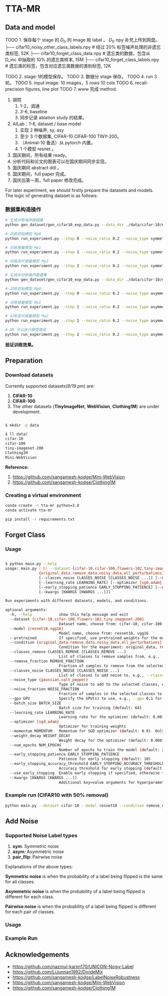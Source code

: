 # TTA-MR

## Data and model

TODO 1. 保存每个 stage 的 $D_{tr}$ 的 image 和 label 。
 $D_{tr}$ npy 补充上传到网盘。
        ├── cifar10_noisy_other_class_labels.npy # 经过 20% 标签噪声处理的非遗忘类标签, 52K
        <!-- ├── cifar10_other_class_data.npy # 非遗忘类的数据，包含从 D_inc 中抽取的 50% 非遗忘类样本, 201M
        ├── cifar10_other_class_labels.npy # 非遗忘类的标签，包含非遗忘类数据的类别标签, 52K -->
        ├── cifar10_forget_class_data.npy # 遗忘类的数据，包含从 D_inc 中抽取的 10% 的遗忘类样本, 15M
        ├── cifar10_forget_class_labels.npy # 遗忘类的标签，包含对应遗忘类数据的类别标签, 12K

TODO 2. stage-1的模型保存。
TODO 3. 数据分 stage 保存。
TODO 4. run 3 轮。
TODO 5. input image: 10 images，5 rows 10 cols
TODO 6. recall-precision figures, line plot
TODO 7. www 完成 method.

1. 胡院
   1. 1-2，调通
   2. 3-6, baseline
   3. 同步记录 ablation study 的结果。
2. AILab：1-6, dataset / base model
   1. 实现 2 种噪声, sy, asy
   2. 至少 3 个数据集, CIFAR-10 CIFAR-100 TINY-200。
   3. （Animal-10 备选）从 pytorch 内置。
   4. 1 个模型 resnet 。
3. 国庆期间，所有结果 ready。
4. 分析代码和论文的图表可以在国庆期间同步实现。
5. 国庆期间 abstract ddl 。
6. 国庆期间，full paper 完成。
7. 国庆后第一周，full paper 修改完成。

For later experiment, we should firstly prepare the datasets and models. The logic of generating dataset is as follows:

### 数据集构造操作

```bash
# 生成对称噪声数据集
python gen_dataset/gen_cifar10_exp_data.py --data_dir ./data/cifar-10/normal --gen_dir ./data/cifar-10/gen/ --noise_type symmetric --noise_ratio 0.2 --num_versions 3 --retention_ratios 0.5 0.3 0.1

# 训练初始模型 Mp0
python run_experiment.py --step 0 --noise_ratio 0.2 --noise_type symmetric

# 训练增量模型 Mp1
python run_experiment.py --step 1 --noise_ratio 0.2 --noise_type symmetric

# 训练迭代增量模型 Mp2
python run_experiment.py --step 2 --noise_ratio 0.2 --noise_type symmetric
```

```bash
# 生成非对称噪声数据集
python gen_dataset/gen_cifar10_exp_data.py --data_dir ./data/cifar-10/normal --gen_dir ./data/cifar-10/gen/ --noise_type asymmetric --noise_ratio 0.2 --num_versions 3 --retention_ratios 0.5 0.3 0.1

# 训练初始模型 Mp0
python run_experiment.py --step 0 --noise_ratio 0.2 --noise_type asymmetric

# 训练增量模型 Mp1
python run_experiment.py --step 1 --noise_ratio 0.2 --noise_type asymmetric

# 训练迭代增量模型 Mp2
python run_experiment.py --step 2 --noise_ratio 0.2 --noise_type asymmetric

# OR 可以执行模型路径
python run_experiment.py --step 2 --noise_ratio 0.2 --noise_type asymmetric --load_model ./ckpt/nr_0.2_nt_asymmetric/model_p1.pth

```

**验证训练效果。**
<!-- 
```bash

python test_model.py \
    --model_path ./ckpt/nr_0.2_nt_asymmetric/model_p0.pth \
    --data_dir ./data/cifar-10/gen/nr_0.2_nt_asymmetric \
    --batch_size 64 \
    --seed 42

python test_model.py \
    --model_path ./ckpt/nr_0.2_nt_asymmetric/model_p1.pth \
    --data_dir ./data/cifar-10/gen/nr_0.2_nt_asymmetric \
    --batch_size 64 \
    --seed 42

python test_model.py \
    --model_path ./ckpt/nr_0.2_nt_asymmetric/model_p2.pth \
    --data_dir ./data/cifar-10/gen/nr_0.2_nt_asymmetric \
    --batch_size 64 \
    --seed 42

``` -->

<!-- You can download the above files from baidu net disk.

```bash
Link: https://pan.baidu.com/s/1iKwmQC94GlpmvY3LteS-7g?pwd=tnpk
Code: tnpk
``` -->

## Preparation

### Download datasets

Currently supported datasets(*9/19 pm*) are:

1. **CIFAR-10**
2. **CIFAR-100**
3. The other datasets (**TinyImageNet**, **WebVision**, **Clothing1M**) are under development.

```bash

$ mkdir -p data

$ ll data/
cifar-10
cifar-100
tiny-imagenet-200
Clothing1M
Mini-WebVision
```

**Reference:**

1. <https://github.com/sangamesh-kodge/Mini-WebVision>
2. <https://github.com/sangamesh-kodge/Clothing1M>

### Creating a virtual environment

```bash
conda create -n tta-mr python=3.8
conda activate tta-mr
```

```bash
pip install -r requirements.txt
```

## Forget Class

### Usage

```bash

$ python main.py --help
usage: main.py [-h] --dataset {cifar-10,cifar-100,flowers-102,tiny-imagenet-200} --model {resnet18,vgg16} [--pretrained] --condition
               {original_data,remove_data,noisy_data,all_perturbations} [--classes_remove CLASSES_REMOVE [CLASSES_REMOVE ...]] [--remove_fraction REMOVE_FRACTION]
               [--classes_noise CLASSES_NOISE [CLASSES_NOISE ...]] [--noise_type {gaussian,salt_pepper}] [--noise_fraction NOISE_FRACTION] [--gpu GPU] [--batch_size BATCH_SIZE]
               [--learning_rate LEARNING_RATE] [--optimizer {sgd,adam}] [--momentum MOMENTUM] [--weight_decay WEIGHT_DECAY] [--num_epochs NUM_EPOCHS]
               [--early_stopping_patience EARLY_STOPPING_PATIENCE] [--early_stopping_accuracy_threshold EARLY_STOPPING_ACCURACY_THRESHOLD] [--use_early_stopping]
               [--kwargs [KWARGS [KWARGS ...]]]

Run experiments with different datasets, models, and conditions.

optional arguments:
  -h, --help            show this help message and exit
  --dataset {cifar-10,cifar-100,flowers-102,tiny-imagenet-200}
                        Dataset name, choose from: cifar-10, cifar-100, flowers-102, tiny-imagenet-200
  --model {resnet18,vgg16}
                        Model name, choose from: resnet18, vgg16
  --pretrained          If specified, use pretrained weights for the model
  --condition {original_data,remove_data,noisy_data,all_perturbations}
                        Condition for the experiment: original_data, remove_data, noisy_data, all_perturbations
  --classes_remove CLASSES_REMOVE [CLASSES_REMOVE ...]
                        List of classes to remove samples from, e.g., --classes_remove 0 1 2 3 4 or 0-4
  --remove_fraction REMOVE_FRACTION
                        Fraction of samples to remove from the selected classes, e.g., --remove_fraction 0.5 for 50% removal (default: 0.5)
  --classes_noise CLASSES_NOISE [CLASSES_NOISE ...]
                        List of classes to add noise to, e.g., --classes_noise 5 6 7 8 9 or 5-9
  --noise_type {gaussian,salt_pepper}
                        Type of noise to add to the selected classes, e.g., --noise_type gaussian or --noise_type salt_pepper (default: gaussian)
  --noise_fraction NOISE_FRACTION
                        Fraction of samples in the selected classes to add noise to, e.g., --noise_fraction 0.1 for 10% noise injection (default: 0.8)
  --gpu GPU             Specify the GPU(s) to use, e.g., --gpu 0,1 for multi-GPU or --gpu 0 for single GPU
  --batch_size BATCH_SIZE
                        Batch size for training (default: 64)
  --learning_rate LEARNING_RATE
                        Learning rate for the optimizer (default: 0.001)
  --optimizer {sgd,adam}
                        Optimizer for training weights
  --momentum MOMENTUM   Momentum for SGD optimizer (default: 0.9). Only used if optimizer is 'sgd'.
  --weight_decay WEIGHT_DECAY
                        Weight decay for the optimizer (default: 0.0001).
  --num_epochs NUM_EPOCHS
                        Number of epochs to train the model (default: 200)
  --early_stopping_patience EARLY_STOPPING_PATIENCE
                        Patience for early stopping (default: 10)
  --early_stopping_accuracy_threshold EARLY_STOPPING_ACCURACY_THRESHOLD
                        Accuracy threshold for early stopping (default: 0.95)
  --use_early_stopping  Enable early stopping if specified, otherwise train for the full number of epochs
  --kwargs [KWARGS [KWARGS ...]]
                        Additional key=value arguments for hyperparameters

```

### Example run (CIFAR10 with 50% removal)

```bash
python main.py --dataset cifar-10 --model resnet18 --condition remove_data --classes_remove 0 1 2 3 4
```

## Add Noise

### Supported Noise Label types

1. **sym**: Symmetric noise
2. **asym**: Asymmetric noise
3. **pair_flip**: Pairwise noise

Explanations of the above types:

**Symmetric noise** is when the probability of a label being flipped is the same for all classes.

**Asymmetric noise** is when the probability of a label being flipped is different for each class.

**Pairwise noise** is when the probability of a label being flipped is different for each pair of classes.

### Usage

### Example Run

## Acknowledgements

- <https://github.com/nazmul-karim170/UNICON-Noisy-Label>
- <https://github.com/LiJunnan1992/DivideMix>
- <https://github.com/sangamesh-kodge/LabelNoiseRobustness>
- <https://github.com/sangamesh-kodge/Mini-WebVision>
- <https://github.com/sangamesh-kodge/Clothing1M>
